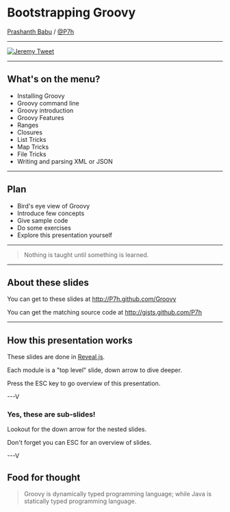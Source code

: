 # Bootstrapping Groovy


[Prashanth Babu](http://P7h.org) / [@P7h](http://twitter.com/P7h)


---

[![Jeremy Tweet](https://raw.github.com/P7h/P7h.github.io/master/Groovy/img/Tweet_Jeremy.png)](https://twitter.com/jeremyckahn/statuses/322390046491688960)

---

## What's on the menu?

* Installing Groovy
* Groovy command line
* Groovy introduction
* Groovy Features
* Ranges
* Closures
* List Tricks
* Map Tricks
* File Tricks
* Writing and parsing XML or JSON

---

## Plan

* Bird's eye view of Groovy
* Introduce few concepts
* Give sample code
* Do some exercises
* Explore this presentation yourself

---

> Nothing is taught until something is learned.

---

## About these slides
You can get to these slides at http://P7h.github.com/Groovy

You can get the matching source code at http://gists.github.com/P7h

---

## How this presentation works

These slides are done in [Reveal.js](http://lab.hakim.se/reveal-js).

Each module is a "top level" slide, down arrow to dive deeper.

Press the ESC key to go overview of this presentation.

---V

<section data-background="#000000">
<h3>Yes, these are sub-slides!</h3>
<p>Lookout for the down arrow for the nested slides.</p>
<p>Don't forget you can ESC for an overview of slides.</p>
</section>

---V

## Food for thought
> Groovy is dynamically typed programming language;
> while Java is statically typed programming language.
